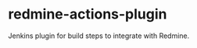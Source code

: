 redmine-actions-plugin
======================

Jenkins plugin for build steps to integrate with Redmine.
